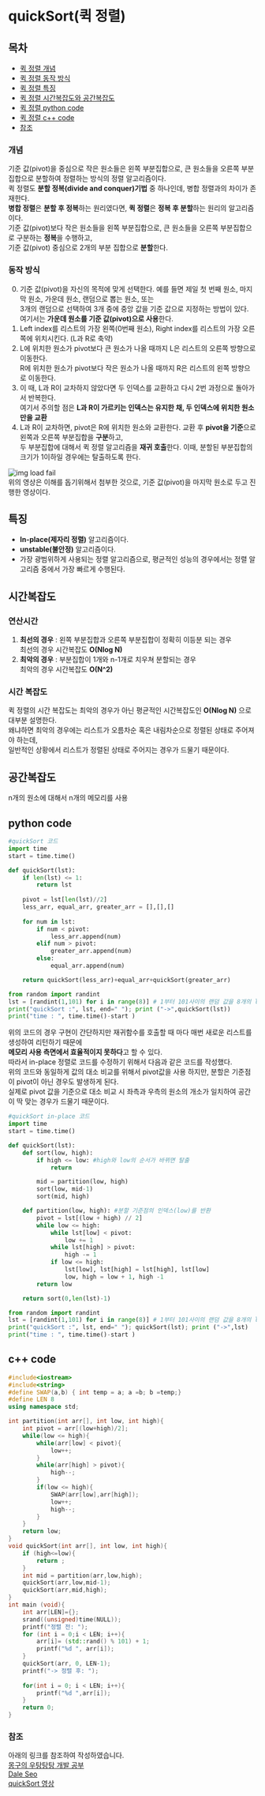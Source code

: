 # quickSort(퀵 정렬)
## 목차
- [퀵 정렬 개념](#개념)
- [퀵 정렬 동작 방식](#동작-방식)
- [퀵 정렬 특징](#특징)
- [퀵 정렬 시간복잡도와 공간복잡도](#시간복잡도)
- [퀵 정렬 python code](#python-code)
- [퀵 정렬 c++ code](#c-code)
- [참조](#참조)

#### <a id="information"></a>
### 개념 
기준 값(pivot)을 중심으로 작은 원소들은 왼쪽 부분집합으로, 큰 원소들을 오른쪽 부분집합으로 분할하여 정렬하는 방식의 정렬 알고리즘이다. <br>
퀵 정렬도 **분할 정복(divide and conquer)기법** 중 하나인데, 병합 정렬과의 차이가 존재한다. <br>
**병합 정렬**은 **분할 후 정복**하는 원리였다면, **퀵 정렬**은 **정복 후 분할**하는 원리의 알고리즘이다. <br>
기준 값(pivot)보다 작은 원소들을 왼쪽 부분집합으로, 큰 원소들을 오른쪽 부분집합으로 구분하는 **정복**을 수행하고, <br>
기준 값(pivot) 중심으로 2개의 부분 집합으로 **분할**한다.

#### <a id="How it works"></a>
### 동작 방식
0. 기준 값(pivot)을 자신의 목적에 맞게 선택한다. 예를 들면 제일 첫 번째 원소, 마지막 원소, 가운데 원소, 랜덤으로 뽑는 원소, 또는 <br>
3개의 랜덤으로 선택하여 3개 중에 중앙 값을 기준 값으로 지정하는 방법이 있다. 여기서는 **가운데 원소를 기준 값(pivot)으로 사용**한다.<br>
1. Left index를 리스트의 가장 왼쪽(0번째 원소), Right index를 리스트의 가장 오른쪽에 위치시킨다. (L과 R로 축약)
2. L에 위치한 원소가 pivot보다 큰 원소가 나올 때까지 L은 리스트의 오른쪽 방향으로 이동한다. <br>
R에 위치한 원소가 pivot보다 작은 원소가 나올 때까지 R은 리스트의 왼쪽 방향으로 이동한다. 
3. 이 때, L과 R이 교차하지 않았다면 두 인덱스를 교환하고 다시 2번 과정으로 돌아가서 반복한다. <br>
여기서 주의할 점은 **L과 R이 가르키는 인덱스는 유지한 채, 두 인덱스에 위치한 원소만을 교환**
4. L과 R이 교차하면, pivot은 R에 위치한 원소와 교환한다. 교환 후 **pivot을 기준**으로 왼쪽과 오른쪽 부분집합을 **구분**하고, <br>
두 부분집합에 대해서 퀵 정렬 알고리즘을 **재귀 호출**한다. 이때, 분할된 부분집합의 크기가 1이하일 경우에는 탈출하도록 한다.

![img load fail](../images/quickSortworks.gif) <br>
위의 영상은 이해를 돕기위해서 첨부한 것으로, 기준 값(pivot)을 마지막 원소로 두고 진행한 영상이다. <br>

#### <a id="characteristic"></a>
## 특징
- **In-place(제자리 정렬)** 알고리즘이다. <br>
- **unstable(불안정)** 알고리즘이다.<br>
- 가장 광범위하게 사용되는 정렬 알고리즘으로, 평균적인 성능의 경우에서는 정렬 알고리즘 중에서 가장 빠르게 수행된다.

#### <a id="time complexity"></a>
## 시간복잡도

### 연산시간
1. **최선의 경우** : 왼쪽 부분집합과 오른쪽 부분집합이 정확히 이등분 되는 경우 <br>
최선의 경우 시간복잡도 **O(Nlog N)** <br>
2. **최악의 경우** : 부분집합이 1개와 n-1개로 치우쳐 분할되는 경우 <br>
최악의 경우 시간복잡도 **O(N^2)** <br>
### 시간 복잡도
퀵 정렬의 시간 복잡도는 최악의 경우가 아닌 평균적인 시간복잡도인 **O(Nlog N)** 으로 대부분 설명한다.<br>
왜냐하면 최악의 경우에는 리스트가 오름차순 혹은 내림차순으로 정렬된 상태로 주어져야 하는데, <br>
일반적인 상황에서 리스트가 정렬된 상태로 주어지는 경우가 드물기 때문이다.

## 공간복잡도
n개의 원소에 대해서 n개의 메모리를 사용

#### <a id="python code"></a>
## python code
```python
#quickSort 코드
import time
start = time.time()

def quickSort(lst):
    if len(lst) <= 1:
        return lst
    
    pivot = lst[len(lst)//2]
    less_arr, equal_arr, greater_arr = [],[],[]
    
    for num in lst:
        if num < pivot:
            less_arr.append(num)
        elif num > pivot:
            greater_arr.append(num)
        else:
            equal_arr.append(num)

    return quickSort(less_arr)+equal_arr+quickSort(greater_arr)

from random import randint
lst = [randint(1,101) for i in range(8)] # 1부터 101사이의 랜덤 값을 8개의 list 안에 초기화
print("quickSort :", lst, end=" "); print ("->",quickSort(lst))
print("time : ", time.time()-start )
``` 
위의 코드의 경우 구현이 간단하지만 재귀함수를 호출할 때 마다 매번 새로운 리스트를 생성하여 리턴하기 때문에 <br>
**메모리 사용 측면에서 효율적이지 못하다**고 할 수 있다.<br>
따라서 in-place 정렬로 코드를 수정하기 위해서 다음과 같은 코드를 작성했다. <br>
위의 코드와 동일하게 값의 대소 비교를 위해서 pivot값을 사용 하지만, 분할은 기준점이 pivot이 아닌 경우도 발생하게 된다. <br>
실제로 pivot 값을 기준으로 대소 비교 시 좌측과 우측의 원소의 개소가 일치하여 공간이 딱 맞는 경우가 드물기 때문이다. <br>

```python
#quickSort in-place 코드
import time
start = time.time()

def quickSort(lst):
    def sort(low, high): 
        if high <= low: #high와 low의 순서가 바뀌면 탈출 
            return

        mid = partition(low, high) 
        sort(low, mid-1)
        sort(mid, high)

    def partition(low, high): #분할 기준점의 인덱스(low)를 반환
        pivot = lst[(low + high) // 2]
        while low <= high:
            while lst[low] < pivot:
                low += 1
            while lst[high] > pivot:
                high -= 1
            if low <= high:
                lst[low], lst[high] = lst[high], lst[low]
                low, high = low + 1, high -1
        return low

    return sort(0,len(lst)-1)

from random import randint
lst = [randint(1,101) for i in range(8)] # 1부터 101사이의 랜덤 값을 8개의 list 안에 초기화
print("quickSort :", lst, end=" "); quickSort(lst); print ("->",lst)
print("time : ", time.time()-start )
``` 

#### <a id="c++ code"></a>
## c++ code
```c++
#include<iostream>
#include<string>
#define SWAP(a,b) { int temp = a; a =b; b =temp;}
#define LEN 8
using namespace std;

int partition(int arr[], int low, int high){
    int pivot = arr[(low+high)/2];
    while(low <= high){
        while(arr[low] < pivot){
            low++;
        }
        while(arr[high] > pivot){
            high--;
        }
        if(low <= high){
            SWAP(arr[low],arr[high]);
            low++;
            high--;
        }
    }
    return low;
}
void quickSort(int arr[], int low, int high){
    if (high<=low){
        return ;
    }
    int mid = partition(arr,low,high);
    quickSort(arr,low,mid-1);
    quickSort(arr,mid,high);
}
int main (void){
    int arr[LEN]={};
    srand((unsigned)time(NULL));
    printf("정렬 전: ");
    for (int i = 0;i < LEN; i++){
        arr[i]= (std::rand() % 101) + 1;
        printf("%d ", arr[i]);
    }
    quickSort(arr, 0, LEN-1);
    printf("-> 정렬 후: ");
    
    for(int i = 0; i < LEN; i++){
        printf("%d ",arr[i]);
    }
    return 0;
}
```
#### <a id="references"></a>
### 참조
아래의 링크를 참조하여 작성하였습니다. <br>
[몽구의 우탕탕탕 개발 공부](https://mong9data.tistory.com/48?category=885884)<br>
[Dale Seo](https://www.daleseo.com/sort-quick/) <br>
[quickSort 영상](https://shantha1213.blogspot.com/2018/07/quick-sort.html)
